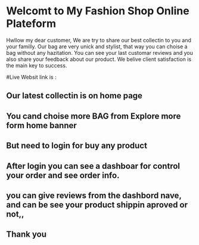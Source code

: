 # Welcomt to My Fashion Shop Online Plateform

Hwllow my dear customer, We are try to share our best collectin to you and your familly. Our bag are very unick and stylist, that way you can choise a bag without any hazitation. You can see your last customar reviews and you also share your feedback about our product. We belive client satisfaction is the main key to success.

#Live Websit link is : 

## Our latest collectin is on home page
## You cand choise more BAG from Explore more form home banner
## But need to login for buy any product
## After login you can see a dashboar for control your order and see order info.
## you can give reviews from the dashbord nave, and can be see your product shippin aproved or not,,

## Thank you 